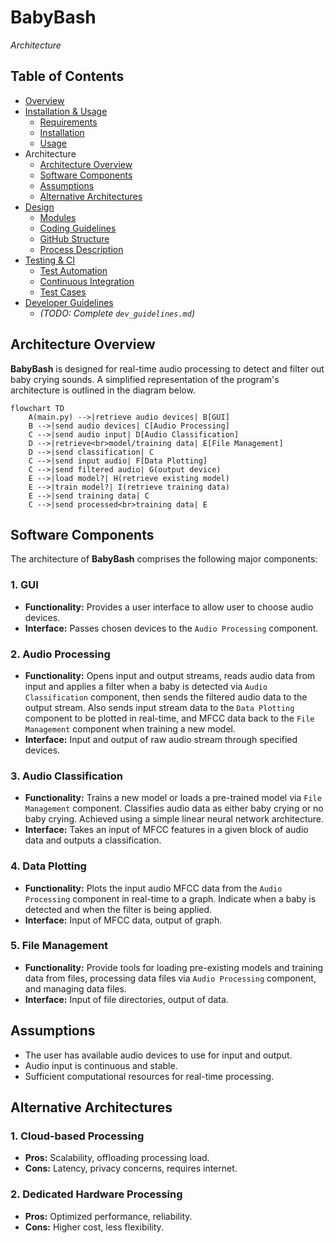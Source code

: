 # BabyBash
*Architecture*


## Table of Contents
- [Overview](../README.md)
- [Installation & Usage](installation.md)
  - [Requirements](installation.md#requirements)
  - [Installation](installation.md#installation)
  - [Usage](installation.md#usage)
- Architecture
  - [Architecture Overview](#architecture-overview)
  - [Software Components](#software-components)
  - [Assumptions](#assumptions)
  - [Alternative Architectures](#alternative-architectures)
- [Design](design.md)
  - [Modules](design.md#modules)
  - [Coding Guidelines](design.md#coding-guidelines)
  - [GitHub Structure](design.md#github-structure)
  - [Process Description](design.md#process-description)
- [Testing & CI](testing.md)
  - [Test Automation](testing.md#test-automation)
  - [Continuous Integration](testing.md#continuous-integration)
  - [Test Cases](testing.md#test-cases)
- [Developer Guidelines](dev_guidelines.md)
  - *(TODO: Complete `dev_guidelines.md`)*


## Architecture Overview
**BabyBash** is designed for real-time audio processing to detect and filter out baby crying sounds. A simplified representation of the program's architecture is outlined in the diagram below.

```mermaid
flowchart TD
    A(main.py) -->|retrieve audio devices| B[GUI]
    B -->|send audio devices| C[Audio Processing]
    C -->|send audio input| D[Audio Classification]
    D -->|retrieve<br>model/training data| E[File Management]
    D -->|send classification| C
    C -->|send input audio| F[Data Plotting]
    C -->|send filtered audio| G(output device)
    E -->|load model?| H(retrieve existing model)
    E -->|train model?| I(retrieve training data)
    E -->|send training data| C
    C -->|send processed<br>training data| E
```


## Software Components
The architecture of **BabyBash** comprises the following major components:

### 1. GUI
- **Functionality:** Provides a user interface to allow user to choose audio devices.
- **Interface:** Passes chosen devices to the `Audio Processing` component.

### 2. Audio Processing
- **Functionality:** Opens input and output streams, reads audio data from input and applies a filter when a baby is detected via `Audio Classification` component, then sends the filtered audio data to the output stream. Also sends input stream data to the `Data Plotting` component to be plotted in real-time, and MFCC data back to the `File Management` component when training a new model.
- **Interface:** Input and output of raw audio stream through specified devices.

### 3. Audio Classification
- **Functionality:** Trains a new model or loads a pre-trained model via `File Management` component. Classifies audio data as either baby crying or no baby crying. Achieved using a simple linear neural network architecture.
- **Interface:** Takes an input of MFCC features in a given block of audio data and outputs a classification.

### 4. Data Plotting
- **Functionality:** Plots the input audio MFCC data from the `Audio Processing` component in real-time to a graph. Indicate when a baby is detected and when the filter is being applied.
- **Interface:** Input of MFCC data, output of graph.

### 5. File Management
- **Functionality:** Provide tools for loading pre-existing models and training data from files, processing data files via `Audio Processing` component, and managing data files.
- **Interface:** Input of file directories, output of data.


## Assumptions
- The user has available audio devices to use for input and output.
- Audio input is continuous and stable.
- Sufficient computational resources for real-time processing.


## Alternative Architectures
### 1. Cloud-based Processing
- **Pros:** Scalability, offloading processing load.
- **Cons:** Latency, privacy concerns, requires internet.

### 2. Dedicated Hardware Processing
- **Pros:** Optimized performance, reliability.
- **Cons:** Higher cost, less flexibility.
